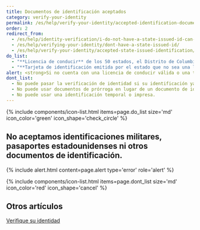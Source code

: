 ```yaml
---
title: Documentos de identificación aceptados
category: verify-your-identity
permalink: /es/help/verify-your-identity/accepted-identification-documents/
order: 2
redirect_from:
  - /es/help/identity-verification/i-do-not-have-a-state-issued-id-can-i-still-verify-my-identity/
  - /es/help/verifying-your-identity/dont-have-a-state-issued-id/
  - /es/help/verify-your-identity/accepted-state-issued-identification/
do_list:
  - "**Licencia de conducir** de los 50 estados, el Distrito de Columbia (DC) y otros territorios de los Estados Unidos (Guam, Islas Vírgenes de los EE. UU., Samoa Americana, Islas Marianas y Puerto Rico)."
  - "**Tarjeta de identificación emitida por el estado que no sea una licencia de conducir.** Es un documento de identificación emitido por el estado, el Distrito de Columbia (DC) o un territorio de los EE. UU. que confirma la identidad, pero no otorga privilegios para conducir."
alert: <strong>Si no cuenta con una licencia de conducir válida o una tarjeta de identificación estatal, no puede usar Login.gov para verificar su identidad.</strong> Comuníquese con el centro de ayuda de la agencia asociada para saber lo que puede hacer en ese caso.
dont_list:
  - No puede pasar la verificación de identidad si su identificación ya venció.
  - No puede usar documentos de prórroga en lugar de un documento de identificación no vencido.
  - No puede usar una identificación temporal o impresa.
---
```


{% include components/icon-list.html items=page.do_list size='md' icon_color='green' icon_shape='check_circle'  %}

## No aceptamos identificaciones militares, pasaportes estadounidenses ni otros documentos de identificación.


{% include alert.html content=page.alert type='error' role='alert' %}

{% include components/icon-list.html items=page.dont_list size='md' icon_color='red' icon_shape='cancel' %}

## Otros artículos 

[Verifique su identidad](/es/help/verify-your-identity/how-to-verify-your-identity/)

